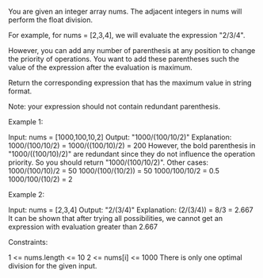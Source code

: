 You are given an integer array nums. The adjacent integers in nums will
perform the float division.


For example, for nums = [2,3,4], we will evaluate the expression "2/3/4".


However, you can add any number of parenthesis at any position to change the
priority of operations. You want to add these parentheses such the value of
the expression after the evaluation is maximum.

Return the corresponding expression that has the maximum value in string
format.

Note: your expression should not contain redundant parenthesis.


Example 1:


Input: nums = [1000,100,10,2]
Output: "1000/(100/10/2)"
Explanation: 1000/(100/10/2) = 1000/((100/10)/2) = 200
However, the bold parenthesis in "1000/((100/10)/2)" are redundant since they
do not influence the operation priority.
So you should return "1000/(100/10/2)".
Other cases:
1000/(100/10)/2 = 50
1000/(100/(10/2)) = 50
1000/100/10/2 = 0.5
1000/100/(10/2) = 2


Example 2:


Input: nums = [2,3,4]
Output: "2/(3/4)"
Explanation: (2/(3/4)) = 8/3 = 2.667
It can be shown that after trying all possibilities, we cannot get an
expression with evaluation greater than 2.667



Constraints:


1 <= nums.length <= 10
2 <= nums[i] <= 1000
There is only one optimal division for the given input.




